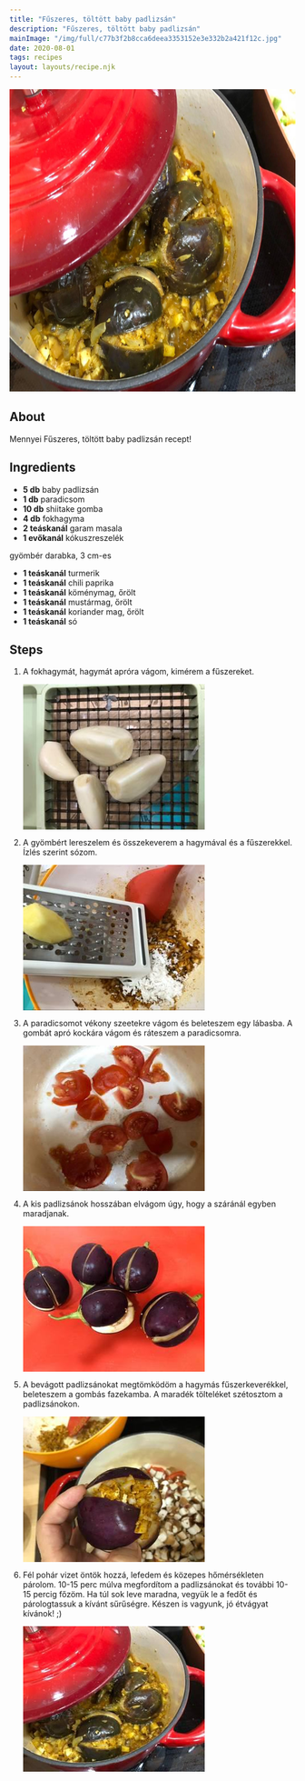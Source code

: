 ```yaml
---
title: "Fűszeres, töltött baby padlizsán"
description: "Fűszeres, töltött baby padlizsán"
mainImage: "/img/full/c77b3f2b8cca6deea3353152e3e332b2a421f12c.jpg"
date: 2020-08-01
tags: recipes
layout: layouts/recipe.njk
---
```

                        
<p align="center"><a href="https://cookpad.com/hu/receptek/13321432-fuszeres-toltott-baby-padlizsan" rel="Recipe source page"><img width="751" height="532" src="/img/full/c77b3f2b8cca6deea3353152e3e332b2a421f12c.jpg"/></a></p>

## About
Mennyei Fűszeres, töltött baby padlizsán recept! 

>  

## Ingredients
* **5 db** baby padlizsán
* **1 db** paradicsom
* **10 db** shiitake gomba
* **4 db** fokhagyma
* **2 teáskanál** garam masala
* **1 evőkanál** kókuszreszelék

gyömbér darabka, 3 cm-es
* **1 teáskanál** turmerik
* **1 teáskanál** chili paprika
* **1 teáskanál** köménymag, őrölt
* **1 teáskanál** mustármag, őrölt
* **1 teáskanál** koriander mag, őrölt
* **1 teáskanál** só

## Steps

1. A fokhagymát, hagymát apróra vágom, kimérem a fűszereket.
 
    <p><img width="320" height="256" align="left" src="/img/full/96d2a3e38707cd3cc435b8231f20b3587031a3d6.jpg"/></p><div style="clear: both"/>

2. A gyömbért lereszelem és összekeverem a hagymával és a fűszerekkel. Ízlés szerint sózom.
 
    <p><img width="320" height="256" align="left" src="/img/full/39cb7bb4fd3e9a2304bae9ec571253a66f59ba96.jpg"/></p><div style="clear: both"/>

3. A paradicsomot vékony szeetekre vágom és beleteszem egy lábasba. A gombát apró kockára vágom és ráteszem a paradicsomra.
 
    <p><img width="320" height="256" align="left" src="/img/full/a535840facc53deb5914936bc17f28fa0dd9f7f0.jpg"/></p><div style="clear: both"/>

4. A kis padlizsánok hosszában elvágom úgy, hogy a száránál egyben maradjanak.
 
    <p><img width="320" height="256" align="left" src="/img/full/5f7efd9e9cb49827bedf1afde6d09af94e18fafa.jpg"/></p><div style="clear: both"/>

5. A bevágott padlizsánokat megtömködöm a hagymás fűszerkeverékkel, beleteszem a gombás fazekamba. A maradék tölteléket szétosztom a padlizsánokon.
 
    <p><img width="320" height="256" align="left" src="/img/full/225a961901f5dff757e2e4a03929ee21748f3d0f.jpg"/></p><div style="clear: both"/>

6. Fél pohár vizet öntök hozzá, lefedem és közepes hőmérsékleten párolom. 10-15 perc múlva megfordítom a padlizsánokat és további 10-15 percig főzöm. Ha túl sok leve maradna, vegyük le a fedőt és párologtassuk a kívánt sűrűségre. Készen is vagyunk, jó étvágyat kívánok! ;)
 
    <p><img width="320" height="256" align="left" src="/img/full/1f0a9f98b624121334521655a1619ab7d6ce1fa4.jpg"/></p><div style="clear: both"/>

